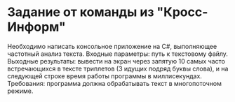 # Задание от команды из "Кросс-Информ"
Необходимо написать консольное приложение на C#, выполняющее частотный анализ текста.
Входные параметры: путь к текстовому файлу.
Выходные результаты: вывести на экран через запятую 10 самых часто встречающихся в тексте триплетов (3 идущих подряд буквы слова), и на следующей строке время работы программы в миллисекундах.
Требования: программа должна обрабатывать текст в многопоточном режиме.